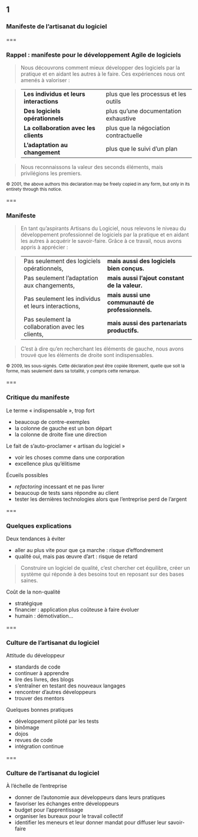 <!-- .slide: data-background-image="images/swcraftmanship.jpg" data-background-size="100%" class="chapter" -->
## 1
### Manifeste de l’artisanat du logiciel

===

<!-- .slide: class="slide" -->
### Rappel : manifeste pour le développement Agile de logiciels

<blockquote>
Nous découvrons comment mieux développer des logiciels par la pratique et en aidant les autres à le faire.
Ces expériences nous ont amenés à valoriser :
</blockquote>

<blockquote>
<table>
<tr><td><strong>Les individus et leurs interactions</strong></td><td>plus que les processus et les outils</td></tr>
<tr><td><strong>Des logiciels opérationnels</strong></td><td>plus qu’une documentation exhaustive</td></tr>
<tr><td><strong>La collaboration avec les clients</strong></td><td>plus que la négociation contractuelle</td></tr>
<tr><td><strong>L’adaptation au changement</strong></td><td>plus que le suivi d’un plan</td></tr>
</table>
</blockquote>

<blockquote>
Nous reconnaissons la valeur des seconds éléments, mais privilégions les premiers.
</blockquote>

<small>

© 2001, the above authors
this declaration may be freely copied in any form,
but only in its entirety through this notice.
</small>

===

<!-- .slide: class="slide" -->
### Manifeste

<blockquote>
En tant qu’aspirants Artisans du Logiciel, nous relevons le niveau du développement professionnel de logiciels par la pratique et en aidant les autres à acquérir le savoir-faire. Grâce à ce travail, nous avons appris à apprécier :
</blockquote>

<blockquote>
<table>
<tr><td>Pas seulement des logiciels opérationnels,</td><td><strong class="fragment">mais aussi des logiciels bien conçus.</strong></td></tr>
<tr><td>Pas seulement l’adaptation aux changements,</td><td><strong class="fragment">mais aussi l’ajout constant de la valeur.</strong></td></tr>
<tr><td>Pas seulement les individus et leurs interactions,</td><td><strong class="fragment">mais aussi une communauté de professionnels.</strong></td></tr>
<tr><td>Pas seulement la collaboration avec les clients,</td><td><strong class="fragment">mais aussi des partenariats productifs.</strong></td></tr>
</table>
</blockquote>

<blockquote>
C’est à dire qu’en recherchant les éléments de gauche, nous avons trouvé que les éléments de droite sont indispensables.
</blockquote>

<small>
© 2009, les sous-signés.
Cette déclaration peut être copiée librement, quelle que soit la forme, mais seulement dans sa totalité, y compris cette remarque.
</small>

===

<!-- .slide: class="slide" -->
### Critique du manifeste

Le terme « indispensable », trop fort
 - beaucoup de contre-exemples
 - la colonne de gauche est un bon départ
 - la colonne de droite fixe une direction

Le fait de s’auto-proclamer « artisan du logiciel »
 - voir les choses comme dans une corporation
 - excellence plus qu’élitisme

Écueils possibles
 - _refactoring_ incessant et ne pas livrer
 - beaucoup de tests sans répondre au client
 - tester les dernières technologies alors que l’entreprise perd de l’argent

===

<!-- .slide: class="slide" -->
### Quelques explications

Deux tendances à éviter
 - aller au plus vite pour que ça marche : risque d’effondrement
 - qualité oui, mais pas œuvre d’art : risque de retard

<blockquote>
Construire un logiciel de qualité, c’est chercher cet équilibre, créer un système qui réponde à des besoins tout en reposant sur des bases saines.
</blockquote>

Coût de la non-qualité
- stratégique
- financier : application plus coûteuse à faire évoluer
- humain : démotivation…

===

<!-- .slide: class="slide" -->
### Culture de l’artisanat du logiciel

Attitude du développeur
 - standards de code
 - continuer à apprendre
 - lire des livres, des blogs
 - s’entraîner en testant des nouveaux langages
 - rencontrer d’autres développeurs
 - trouver des mentors

Quelques bonnes pratiques
 - développement piloté par les tests
 - binômage
 - dojos
 - revues de code
 - intégration continue

===

<!-- .slide: class="slide" -->
### Culture de l’artisanat du logiciel

À l’échelle de l’entreprise
 - donner de l’autonomie aux développeurs dans leurs pratiques
 - favoriser les échanges entre développeurs
 - budget pour l’apprentissage
 - organiser les bureaux pour le travail collectif
 - identifier les meneurs et leur donner mandat pour diffuser leur savoir-faire